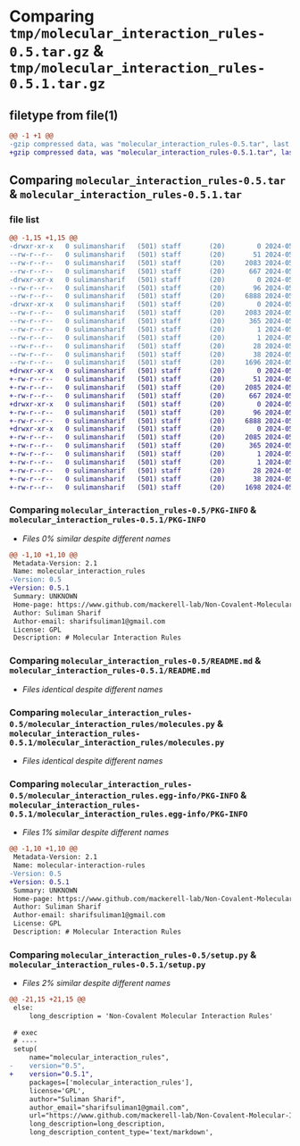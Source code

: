 # Comparing `tmp/molecular_interaction_rules-0.5.tar.gz` & `tmp/molecular_interaction_rules-0.5.1.tar.gz`

## filetype from file(1)

```diff
@@ -1 +1 @@
-gzip compressed data, was "molecular_interaction_rules-0.5.tar", last modified: Thu May 30 03:26:29 2024, max compression
+gzip compressed data, was "molecular_interaction_rules-0.5.1.tar", last modified: Thu May 30 03:26:54 2024, max compression
```

## Comparing `molecular_interaction_rules-0.5.tar` & `molecular_interaction_rules-0.5.1.tar`

### file list

```diff
@@ -1,15 +1,15 @@
-drwxr-xr-x   0 sulimansharif   (501) staff       (20)        0 2024-05-30 03:26:29.089962 molecular_interaction_rules-0.5/
--rw-r--r--   0 sulimansharif   (501) staff       (20)       51 2024-05-29 19:10:30.000000 molecular_interaction_rules-0.5/MANIFEST.in
--rw-r--r--   0 sulimansharif   (501) staff       (20)     2083 2024-05-30 03:26:29.089651 molecular_interaction_rules-0.5/PKG-INFO
--rw-r--r--   0 sulimansharif   (501) staff       (20)      667 2024-05-30 03:16:25.000000 molecular_interaction_rules-0.5/README.md
-drwxr-xr-x   0 sulimansharif   (501) staff       (20)        0 2024-05-30 03:26:29.086200 molecular_interaction_rules-0.5/molecular_interaction_rules/
--rw-r--r--   0 sulimansharif   (501) staff       (20)       96 2024-05-30 03:19:22.000000 molecular_interaction_rules-0.5/molecular_interaction_rules/__init__.py
--rw-r--r--   0 sulimansharif   (501) staff       (20)     6888 2024-05-30 03:26:09.000000 molecular_interaction_rules-0.5/molecular_interaction_rules/molecules.py
-drwxr-xr-x   0 sulimansharif   (501) staff       (20)        0 2024-05-30 03:26:29.088997 molecular_interaction_rules-0.5/molecular_interaction_rules.egg-info/
--rw-r--r--   0 sulimansharif   (501) staff       (20)     2083 2024-05-30 03:26:28.000000 molecular_interaction_rules-0.5/molecular_interaction_rules.egg-info/PKG-INFO
--rw-r--r--   0 sulimansharif   (501) staff       (20)      365 2024-05-30 03:26:28.000000 molecular_interaction_rules-0.5/molecular_interaction_rules.egg-info/SOURCES.txt
--rw-r--r--   0 sulimansharif   (501) staff       (20)        1 2024-05-30 03:26:28.000000 molecular_interaction_rules-0.5/molecular_interaction_rules.egg-info/dependency_links.txt
--rw-r--r--   0 sulimansharif   (501) staff       (20)        1 2024-05-30 03:26:28.000000 molecular_interaction_rules-0.5/molecular_interaction_rules.egg-info/not-zip-safe
--rw-r--r--   0 sulimansharif   (501) staff       (20)       28 2024-05-30 03:26:28.000000 molecular_interaction_rules-0.5/molecular_interaction_rules.egg-info/top_level.txt
--rw-r--r--   0 sulimansharif   (501) staff       (20)       38 2024-05-30 03:26:29.090087 molecular_interaction_rules-0.5/setup.cfg
--rw-r--r--   0 sulimansharif   (501) staff       (20)     1696 2024-05-30 03:26:26.000000 molecular_interaction_rules-0.5/setup.py
+drwxr-xr-x   0 sulimansharif   (501) staff       (20)        0 2024-05-30 03:26:54.578532 molecular_interaction_rules-0.5.1/
+-rw-r--r--   0 sulimansharif   (501) staff       (20)       51 2024-05-29 19:10:30.000000 molecular_interaction_rules-0.5.1/MANIFEST.in
+-rw-r--r--   0 sulimansharif   (501) staff       (20)     2085 2024-05-30 03:26:54.577738 molecular_interaction_rules-0.5.1/PKG-INFO
+-rw-r--r--   0 sulimansharif   (501) staff       (20)      667 2024-05-30 03:16:25.000000 molecular_interaction_rules-0.5.1/README.md
+drwxr-xr-x   0 sulimansharif   (501) staff       (20)        0 2024-05-30 03:26:54.572719 molecular_interaction_rules-0.5.1/molecular_interaction_rules/
+-rw-r--r--   0 sulimansharif   (501) staff       (20)       96 2024-05-30 03:19:22.000000 molecular_interaction_rules-0.5.1/molecular_interaction_rules/__init__.py
+-rw-r--r--   0 sulimansharif   (501) staff       (20)     6888 2024-05-30 03:26:09.000000 molecular_interaction_rules-0.5.1/molecular_interaction_rules/molecules.py
+drwxr-xr-x   0 sulimansharif   (501) staff       (20)        0 2024-05-30 03:26:54.576760 molecular_interaction_rules-0.5.1/molecular_interaction_rules.egg-info/
+-rw-r--r--   0 sulimansharif   (501) staff       (20)     2085 2024-05-30 03:26:54.000000 molecular_interaction_rules-0.5.1/molecular_interaction_rules.egg-info/PKG-INFO
+-rw-r--r--   0 sulimansharif   (501) staff       (20)      365 2024-05-30 03:26:54.000000 molecular_interaction_rules-0.5.1/molecular_interaction_rules.egg-info/SOURCES.txt
+-rw-r--r--   0 sulimansharif   (501) staff       (20)        1 2024-05-30 03:26:54.000000 molecular_interaction_rules-0.5.1/molecular_interaction_rules.egg-info/dependency_links.txt
+-rw-r--r--   0 sulimansharif   (501) staff       (20)        1 2024-05-30 03:26:54.000000 molecular_interaction_rules-0.5.1/molecular_interaction_rules.egg-info/not-zip-safe
+-rw-r--r--   0 sulimansharif   (501) staff       (20)       28 2024-05-30 03:26:54.000000 molecular_interaction_rules-0.5.1/molecular_interaction_rules.egg-info/top_level.txt
+-rw-r--r--   0 sulimansharif   (501) staff       (20)       38 2024-05-30 03:26:54.579403 molecular_interaction_rules-0.5.1/setup.cfg
+-rw-r--r--   0 sulimansharif   (501) staff       (20)     1698 2024-05-30 03:26:52.000000 molecular_interaction_rules-0.5.1/setup.py
```

### Comparing `molecular_interaction_rules-0.5/PKG-INFO` & `molecular_interaction_rules-0.5.1/PKG-INFO`

 * *Files 0% similar despite different names*

```diff
@@ -1,10 +1,10 @@
 Metadata-Version: 2.1
 Name: molecular_interaction_rules
-Version: 0.5
+Version: 0.5.1
 Summary: UNKNOWN
 Home-page: https://www.github.com/mackerell-lab/Non-Covalent-Molecular-Interaction-Rules
 Author: Suliman Sharif
 Author-email: sharifsuliman1@gmail.com
 License: GPL
 Description: # Molecular Interaction Rules
```

### Comparing `molecular_interaction_rules-0.5/README.md` & `molecular_interaction_rules-0.5.1/README.md`

 * *Files identical despite different names*

### Comparing `molecular_interaction_rules-0.5/molecular_interaction_rules/molecules.py` & `molecular_interaction_rules-0.5.1/molecular_interaction_rules/molecules.py`

 * *Files identical despite different names*

### Comparing `molecular_interaction_rules-0.5/molecular_interaction_rules.egg-info/PKG-INFO` & `molecular_interaction_rules-0.5.1/molecular_interaction_rules.egg-info/PKG-INFO`

 * *Files 1% similar despite different names*

```diff
@@ -1,10 +1,10 @@
 Metadata-Version: 2.1
 Name: molecular-interaction-rules
-Version: 0.5
+Version: 0.5.1
 Summary: UNKNOWN
 Home-page: https://www.github.com/mackerell-lab/Non-Covalent-Molecular-Interaction-Rules
 Author: Suliman Sharif
 Author-email: sharifsuliman1@gmail.com
 License: GPL
 Description: # Molecular Interaction Rules
```

### Comparing `molecular_interaction_rules-0.5/setup.py` & `molecular_interaction_rules-0.5.1/setup.py`

 * *Files 2% similar despite different names*

```diff
@@ -21,15 +21,15 @@
 else:
     long_description = 'Non-Covalent Molecular Interaction Rules'
 
 # exec
 # ----
 setup(
     name="molecular_interaction_rules",
-    version="0.5",
+    version="0.5.1",
     packages=['molecular_interaction_rules'],
     license='GPL',
     author="Suliman Sharif",
     author_email="sharifsuliman1@gmail.com",
     url="https://www.github.com/mackerell-lab/Non-Covalent-Molecular-Interaction-Rules",
     long_description=long_description,
     long_description_content_type='text/markdown',
```

